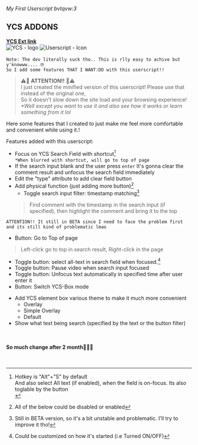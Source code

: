 *My First Userscript bvtqvw:3*  
## YCS ADDONS
<strong>[YCS Ext link](https://chrome.google.com/webstore/detail/ycs-youtube-comment-searc/pmfhcilikeembgbiadjiojgfgcfbcoaa)</strong><br>
![YCS - logo](https://lh3.googleusercontent.com/yTBf-HXTR-FATN5bad0R2XFwBGpdbxzN_dRKoALQHS3qaY7rd1cizbvp9vZ_X3uKdE2d_31iDGRXehNTAOQBXrim=w128-h128-e365-rj-sc0x00ffffff) ![Userscript - Icon](https://cdn-icons-png.flaticon.com/128/1383/1383327.png)<br>
<br>
`Note: The dev literally suck tho.. This is rlly easy to achive but y'knowww.... 🤓`  
`So I add some features THAT I WANT:DD with this userscript!!`  
> ⚠️📛 **ATTENTION!!** 📛⚠️<br>
> I just created the minified version of this userscript! Please use that instead of the original one,  
> So it doesn't slow down the site load and your browsing experience!  
> *\*Well except you want to use it and also see how it works or learn something from it lol*  
>
Here some features that I created to just make me feel more comfortable and convenient while using it.!

Features added with this userscript:
- Focus on YCS Search Field with shortcut[^1]<br>
  `*When blurred with shortcut, will go to top of page`<br>
- If the search input blank and the user press `enter` It's gonna clear the comment result and unfocus the search field immediately
- Edit the "type" attribute to add clear field button
- Add physical function (just adding more button)[^4]
  * Toggle search input filter: timestamp matching[^2]<br>
   > Find comment with the timestamp in the search input (if specified), then highlight the comment and bring it to the top<br>
>
   `ATTENTION!! It still in BETA since I need to face the problem first and its still kind of problematic lmao`<br>
  * Button: Go to Top of page<br>
   > Left-click go to top in search result, Right-click in the page
>
  * Toggle button: select all-text in search field when focused.[^3]
  * Toggle button: Pause video when search input focused
  * Toggle button: Unfocus text automatically in specified time after user enter it
  * Button: Switch YCS-Box mode
- Add YCS element box various theme to make it much more convenient
  * Overlay
  * Simple Overlay
  * Default
- Show what text being search (specified by the text or the button filter)
<br>
<br>
<strong>So much change after 2 month🤧🙃😆</strong><br>

<br>
<br>

[^1]: Hotkey is "Alt"+"S" by default  
And also select All text (if enabled), when the field is on-focus. Its also toglable by the button<br>
[^2]: Still in BETA version, so it's a bit unstable and problematic. I'll try to improve it tho!
[^3]: Could be customized on how it's started (i.e Turned ON/OFF)
[^4]: All of the below could be disabled or enabled
